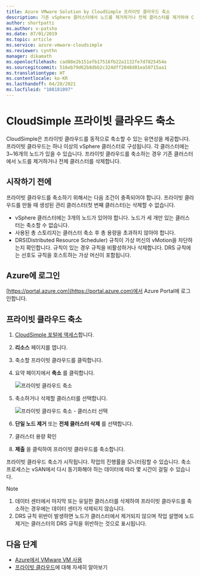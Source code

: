 ```yaml
---
title: Azure VMware Solution by CloudSimple 프라이빗 클라우드 축소
description: 기존 vSphere 클러스터에서 노드를 제거하거나 전체 클러스터를 제거하여 CloudSimple에서 프라이빗 클라우드를 동적으로 축소하는 방법에 대해 알아봅니다.
author: shortpatti
ms.author: v-patsho
ms.date: 07/01/2019
ms.topic: article
ms.service: azure-vmware-cloudsimple
ms.reviewer: cynthn
manager: dikamath
ms.openlocfilehash: cad88e2b151efb17516fb22a1132fe7d7825454e
ms.sourcegitcommit: 516eb79d62b8dbb2c324dff2048d01ea50715aa1
ms.translationtype: HT
ms.contentlocale: ko-KR
ms.lasthandoff: 04/28/2021
ms.locfileid: "108181097"
---
```

# <a name="shrink-a-cloudsimple-private-cloud"></a>CloudSimple 프라이빗 클라우드 축소

CloudSimple은 프라이빗 클라우드를 동적으로 축소할 수 있는 유연성을 제공합니다.  프라이빗 클라우드는 하나 이상의 vSphere 클러스터로 구성됩니다. 각 클러스터에는 3~16개의 노드가 있을 수 있습니다. 프라이빗 클라우드를 축소하는 경우 기존 클러스터에서 노드를 제거하거나 전체 클러스터를 삭제합니다. 

## <a name="before-you-begin"></a>시작하기 전에

프라이빗 클라우드를 축소하기 위해서는 다음 조건이 충족되어야 합니다.  프라이빗 클라우드를 만들 때 생성된 관리 클러스터(첫 번째 클러스터)는 삭제할 수 없습니다.

* vSphere 클러스터에는 3개의 노드가 있어야 합니다.  노드가 세 개만 있는 클러스터는 축소할 수 없습니다.
* 사용된 총 스토리지는 클러스터 축소 후 총 용량을 초과하지 않아야 합니다.
* DRS(Distributed Resource Scheduler) 규칙이 가상 머신의 vMotion을 차단하는지 확인합니다.  규칙이 있는 경우 규칙을 비활성하거나 삭제합니다.  DRS 규칙에는 선호도 규칙을 호스트하는 가상 머신이 포함됩니다.

## <a name="sign-in-to-azure"></a>Azure에 로그인

[https://portal.azure.com](https://portal.azure.com)에서 Azure Portal에 로그인합니다.

## <a name="shrink-a-private-cloud"></a>프라이빗 클라우드 축소

1. [CloudSimple 포털에 액세스](access-cloudsimple-portal.md)합니다.

2. **리소스** 페이지를 엽니다.

3. 축소할 프라이빗 클라우드를 클릭합니다.

4. 요약 페이지에서 **축소** 를 클릭합니다.

    ![프라이빗 클라우드 축소](media/shrink-private-cloud.png)

5. 축소하거나 삭제할 클러스터를 선택합니다. 

    ![프라이빗 클라우드 축소 - 클러스터 선택](media/shrink-private-cloud-select-cluster.png)

6. **단일 노드 제거** 또는 **전체 클러스터 삭제** 를 선택합니다. 

7. 클러스터 용량 확인

8. **제출** 을 클릭하여 프라이빗 클라우드를 축소합니다.

프라이빗 클라우드 축소가 시작됩니다.  작업의 진행률을 모니터링할 수 있습니다.  축소 프로세스는 vSAN에서 다시 동기화해야 하는 데이터에 따라 몇 시간이 걸릴 수 있습니다.

> [!NOTE]
> 1. 데이터 센터에서 마지막 또는 유일한 클러스터를 삭제하여 프라이빗 클라우드를 축소하는 경우에는 데이터 센터가 삭제되지 않습니다.
> 2. DRS 규칙 위반이 발생하면 노드가 클러스터에서 제거되지 않으며 작업 설명에 노드 제거는 클러스터의 DRS 규칙을 위반하는 것으로 표시됩니다.    


## <a name="next-steps"></a>다음 단계

* [Azure에서 VMware VM 사용](quickstart-create-vmware-virtual-machine.md)
* [프라이빗 클라우드](cloudsimple-private-cloud.md)에 대해 자세히 알아보기
